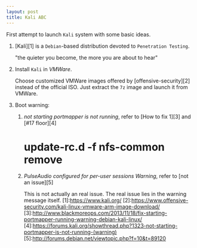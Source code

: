 ```yaml
---
layout: post
title: Kali ABC
---
```

First attempt to launch `Kali` system with some basic ideas.

1. [Kali][1] is a `Debian`-based distribution devoted to `Penetration Testing`.

    "the quieter you become, the more you are about to hear"
2. Install `Kali` in *VMWare*.

    Choose customized VMWare images offered by [offensive-security][2] instead of the official ISO. Just extract the `7z` image and launch it from VMWare.
3. Boot warning:
    1. *not starting portmapper is not running*, refer to [How to fix 1][3] and [#17 floor][4]

	    # update-rc.d -f nfs-common remove
	2. *PulseAudio configured for per-user sessions Warning*, refer to [not an issue][5]
	
	    This is not actually an real issue. The real issue lies in the warning message itself.
[1]:https://www.kali.org/
[2]:https://www.offensive-security.com/kali-linux-vmware-arm-image-download/
[3]:http://www.blackmoreops.com/2013/11/18/fix-starting-portmapper-running-warning-debian-kali-linux/
[4]:https://forums.kali.org/showthread.php?1323-not-starting-portmapper-is-not-running-(warning)
[5]:http://forums.debian.net/viewtopic.php?f=10&t=89120